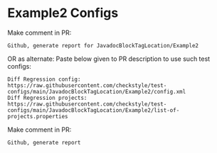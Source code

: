 # Example2 Configs
Make comment in PR:
```
Github, generate report for JavadocBlockTagLocation/Example2
```
OR as alternate:
Paste below given to PR description to use such test configs:
```
Diff Regression config: https://raw.githubusercontent.com/checkstyle/test-configs/main/JavadocBlockTagLocation/Example2/config.xml
Diff Regression projects: https://raw.githubusercontent.com/checkstyle/test-configs/main/JavadocBlockTagLocation/Example2/list-of-projects.properties
```
Make comment in PR:
```
Github, generate report
```

